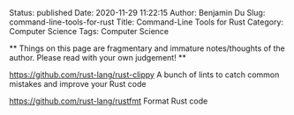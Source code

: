 Status: published
Date: 2020-11-29 11:22:15
Author: Benjamin Du
Slug: command-line-tools-for-rust
Title: Command-Line Tools for Rust
Category: Computer Science
Tags: Computer Science

**
Things on this page are fragmentary and immature notes/thoughts of the author.
Please read with your own judgement!
**

https://github.com/rust-lang/rust-clippy
A bunch of lints to catch common mistakes and improve your Rust code


https://github.com/rust-lang/rustfmt
Format Rust code

